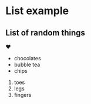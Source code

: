 # List example 
## List of random things 
:heart:
- chocolates 
- bubble tea 
- chips 


1. toes
2. legs 
3. fingers 
